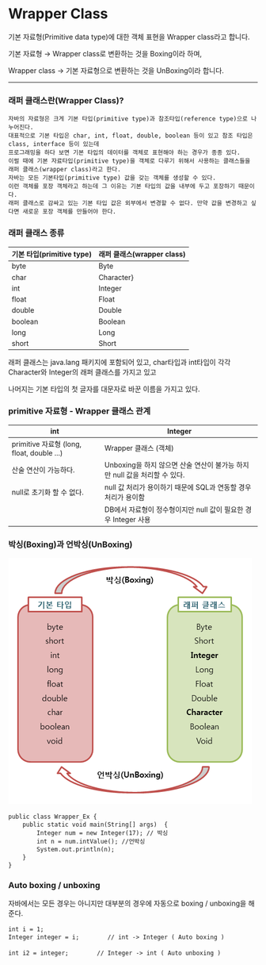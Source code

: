 # Wrapper Class

기본 자료형(Primitive data type)에 대한 객체 표현을 Wrapper class라고 합니다.

기본 자료형 → Wrapper class로 변환하는 것을 Boxing이라 하며,

Wrapper class → 기본 자료형으로 변환하는 것을 UnBoxing이라 합니다.

---

### 래퍼 클래스란(Wrapper Class)?
````
자바의 자료형은 크게 기본 타입(primitive type)과 참조타입(reference type)으로 나누어진다.
대표적으로 기본 타입은 char, int, float, double, boolean 등이 있고 참조 타입은 class, interface 등이 있는데
프로그래밍을 하다 보면 기본 타입의 데이터를 객체로 표현해야 하는 경우가 종종 있다.
이럴 때에 기본 자료타입(primitive type)을 객체로 다루기 위해서 사용하는 클래스들을 래퍼 클래스(wrapper class)라고 한다.
자바는 모든 기본타입(primitive type) 값을 갖는 객체를 생성할 수 있다.
이런 객체를 포장 객체라고 하는데 그 이유는 기본 타입의 값을 내부에 두고 포장하기 때문이다.
래퍼 클래스로 감싸고 있는 기본 타입 값은 외부에서 변경할 수 없다. 만약 값을 변경하고 싶다면 새로운 포장 객체를 만들어야 한다.
````

### 래퍼 클래스 종류

| 기본 타입(primitive type) | 래퍼 클래스(wrapper class) |
|-----------------------|-----------------------|
| byte                  | Byte                  |
| char                  | Character}            |
| int                   | 	Integer              |
| float                 | 	Float                |
|double|	Double|
|boolean|	Boolean|
|long|	Long|
|short|	Short|

래퍼 클래스는 java.lang 패키지에 포함되어 있고, char타입과 int타입이 각각 Character와 Integer의 래퍼 클래스를 가지고 있고

나머지는 기본 타입의 첫 글자를 대문자로 바꾼 이름을 가지고 있다.

### primitive 자료형 - Wrapper 클래스 관계

| int	                                     | Integer                                           |
|------------------------------------------|---------------------------------------------------|
| primitive 자료형 (long, float, double ...)	 | Wrapper 클래스 (객체)                                  |
| 산술 연산이 가능하다.	                            | Unboxing을 하지 않으면 산술 연산이 불가능 하지만 null 값을 처리할 수 있다. |
| null로 초기화 할 수 없다.	                       | null 값 처리가 용이하기 때문에 SQL과 연동할 경우 처리가 용이함           |
|                                          | DB에서 자료형이 정수형이지만 null 값이 필요한 경우 Integer 사용 |

### 박싱(Boxing)과 언박싱(UnBoxing)
![박싱과 언박싱](/image/boxing.png)
````
public class Wrapper_Ex {
    public static void main(String[] args)  {
        Integer num = new Integer(17); // 박싱
        int n = num.intValue(); //언박싱
        System.out.println(n);
    }
}
````

### Auto boxing / unboxing

자바에서는 모든 경우는 아니지만 대부분의 경우에 자동으로 boxing / unboxing을 해준다.

````
int i = 1;
Integer integer = i;		// int -> Integer ( Auto boxing )

int i2 = integer;		 // Integer -> int ( Auto unboxing )
````